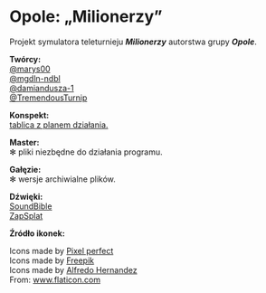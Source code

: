 # Opole: „Milionerzy”

Projekt symulatora teleturnieju ***Milionerzy*** autorstwa grupy ***Opole***.

**Twórcy:** <br />
[@marys00](https://github.com/marys00) <br />
[@mgdln-ndbl](https://github.com/mgdln-ndbl) <br />
[@damiandusza-1](https://github.com/damiandusza-1) <br />
[@TremendousTurnip](https://github.com/TremendousTurnip)

**Konspekt:** <br />
[tablica z planem działania.](https://miro.com/app/board/o9J_krrMYp8=/)

**Master:** <br />
	✻ pliki niezbędne do działania programu.

**Gałęzie:** <br />
 	✻ wersje archiwialne plików.

**Dźwięki:** <br />
[SoundBible](http://soundbible.com)<br />
[ZapSplat](https://www.zapsplat.com)

**Źródło ikonek:** </br>

Icons made by <a href="https://icon54.com/" title="Pixel perfect">Pixel perfect</a><br /> 
Icons made by <a href="https://www.flaticon.com/authors/freepik" title="Freepik">Freepik</a><br /> 
Icons made by <a href="https://www.flaticon.com/authors/alfredo-hernandez" title="Alfredo Hernandez">Alfredo Hernandez</a><br /> 
From: <a href="https://www.flaticon.com/" title="Flaticon">www.flaticon.com</a>


